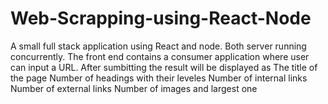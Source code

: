 # Web-Scrapping-using-React-Node
A small full stack application using React and node. Both server running concurrently. The front end contains a consumer application where user can input a URL. After sumbitting the result will be displayed as 
The title of the page
Number of headings with their leveles
Number of internal links
Number of external links
Number of images and largest one

